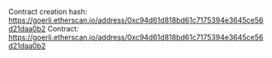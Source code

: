 Contract creation hash: https://goerli.etherscan.io/address/0xc94d61d818bd61c7175394e3645ce56d21daa0b2
Contract: https://goerli.etherscan.io/address/0xc94d61d818bd61c7175394e3645ce56d21daa0b2
